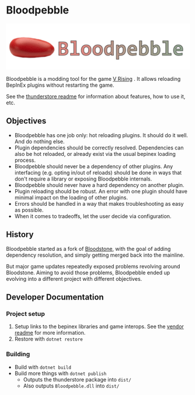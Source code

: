 # Bloodpebble

![bloodpebble-banner](https://github.com/cheesasaurus/Bloodpebble/raw/main/bloodpebble-banner.png)

Bloodpebble is a modding tool for the game [V Rising](https://playvrising.com/) . It allows reloading BepInEx plugins without restarting the game.

See the [thunderstore readme](README-thunderstore.md) for information about features, how to use it, etc.

## Objectives


- Bloodpebble has one job only: hot reloading plugins. It should do it well. And do nothing else.
- Plugin dependencies should be correctly resolved. Dependencies can also be hot reloaded, or already exist via the usual bepinex loading process.
- Bloodpebble should never be a dependency of other plugins. Any interfacing (e.g. opting in/out of reloads) should be done in ways that don't require a library or exposing Bloodpebble internals.
- Bloodpebble should never have a hard dependency on another plugin.
- Plugin reloading should be robust. An error with one plugin should have minimal impact on the loading of other plugins.
- Errors should be handled in a way that makes troubleshooting as easy as possible.
- When it comes to tradeoffs, let the user decide via configuration.

## History
Bloodpebble started as a fork of [Bloodstone](https://github.com/decaprime/Bloodstone), with the goal of adding dependency resolution, and simply getting merged back into the mainline.

But major game updates repeatedly exposed problems revolving around Bloodstone. Aiming to avoid those problems,  Bloodpebble ended up evolving into a different project with different objectives.

## Developer Documentation

### Project setup

1. Setup links to the bepinex libraries and game interops. See the [vendor readme](vendor/README.md) for more information.
2. Restore with `dotnet restore`

### Building
- Build with `dotnet build`
- Build more things with `dotnet publish`
  - Outputs the thunderstore package into `dist/`
  - Also outputs `Bloodpebble.dll` into `dist/`